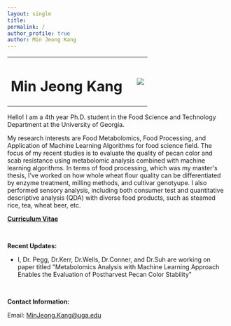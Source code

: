 ```yaml
---
layout: single
title: 
permalink: /
author_profile: true
author: Min Jeong Kang
---
```


<table style="width: 100%;">
  <tr>
	<td style="width: 90%; border-bottom:0px;"><h1>Min Jeong Kang</h1></td>
	<td style="width: 10%; border-bottom:0px;"><img src="assets/images/uga-logo.png"/></td>
  </tr>
</table>

Hello! I am a 4th year Ph.D. student in the Food Science and Technology Department at the University of Georgia.

My research interests are Food Metabolomics,  Food Processing, and Application of Machine Learning Algorithms for food science field. The focus of my recent studies is to evaluate the quality of pecan color and scab resistance using metabolomic analysis combined with machine learning algorithms. In terms of food processing, which was my master's thesis, I've worked on how whole wheat flour quality can be differentiated by enzyme treatment, milling methods, and cultivar genotyupe. I also performed sensory analysis, including both consumer test and quantitative descriptive analysis (QDA) with diverse food products, such as steamed rice, tea, wheat beer, etc.

**<a href="files/CV_minjeong_kang.pdf">Curriculum Vitae</a>**

<br>

**Recent Updates:**

* I, Dr. Pegg, Dr.Kerr, Dr.Wells, Dr.Conner, and Dr.Suh are working on paper titled "Metabolomics Analysis with Machine Learning Approach Enables the Evaluation of Postharvest Pecan Color Stability" 

<br>

**Contact Information:**

Email: MinJeong.Kang@uga.edu
